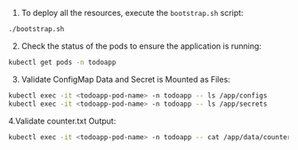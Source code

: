 1. To deploy all the resources, execute the `bootstrap.sh` script:
  
```sh 
./bootstrap.sh
```
2. Check the status of the pods to ensure the application is running:

```sh
kubectl get pods -n todoapp
```
3. Validate ConfigMap Data and Secret is Mounted as Files:

```sh
kubectl exec -it <todoapp-pod-name> -n todoapp -- ls /app/configs
kubectl exec -it <todoapp-pod-name> -n todoapp -- ls /app/secrets
```
4.Validate counter.txt Output:

```sh
kubectl exec -it <todoapp-pod-name> -n todoapp -- cat /app/data/counter.txt
```
